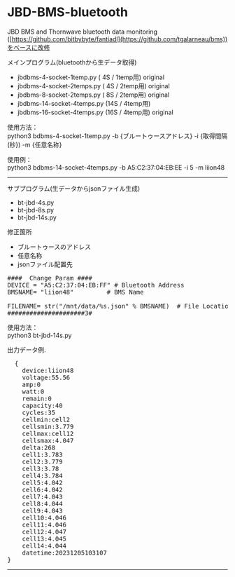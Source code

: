 # JBD-BMS-bluetooth

JBD BMS and Thornwave bluetooth data monitoring<br>
([https://github.com/bitbybyte/fantiadl](https://github.com/tgalarneau/bms))をベースに改修<br>

メインプログラム(bluetoothから生データ取得)
 - jbdbms-4-socket-1temp.py   ( 4S / 1temp用) original
 - jbdbms-4-socket-2temps.py  ( 4S / 2temp用) original
 - jbdbms-8-socket-2temps.py  ( 8S / 2temp用) original
 - jbdbms-14-socket-4temps.py (14S / 4temp用)
 - jbdbms-16-socket-4temps.py (16S / 4temp用) original

使用方法：<br>
python3 bdbms-4-socket-1temp.py -b {ブルートゥースアドレス} -i {取得間隔(秒}) -m {任意名称}

使用例：<br>
python3 bdbms-14-socket-4temps.py -b A5:C2:37:04:EB:EE -i 5 -m liion48

----------------------------------------------------------------------------------------
サブプログラム(生データからjsonファイル生成)
 - bt-jbd-4s.py
 - bt-jbd-8s.py
 - bt-jbd-14s.py

修正箇所
 - ブルートゥースのアドレス
 - 任意名称
 - jsonファイル配置先

<pre>
####  Change Param ####
DEVICE = "A5:C2:37:04:EB:FF" # Bluetooth Address
BMSNAME= "liion48"         # BMS Name

FILENAME= str("/mnt/data/%s.json" % BMSNAME)  # File Location
#####################3#
</pre>
使用方法：<br>
python3 bt-jbd-14s.py

出力データ例.
<pre>
  {
    device:liion48
    voltage:55.56
    amp:0
    watt:0
    remain:0
    capacity:40
    cycles:35
    cellmin:cell2
    cellsmin:3.779
    cellmax:cell12
    cellsmax:4.047
    delta:268
    cell1:3.783
    cell2:3.779
    cell3:3.78
    cell4:3.784
    cell5:4.042
    cell6:4.042
    cell7:4.043
    cell8:4.044
    cell9:4.043
    cell10:4.046
    cell11:4.046
    cell12:4.047
    cell13:4.045
    cell14:4.044
    datetime:20231205103107
}
</pre>
----------------------------------------------------------------------------------------
